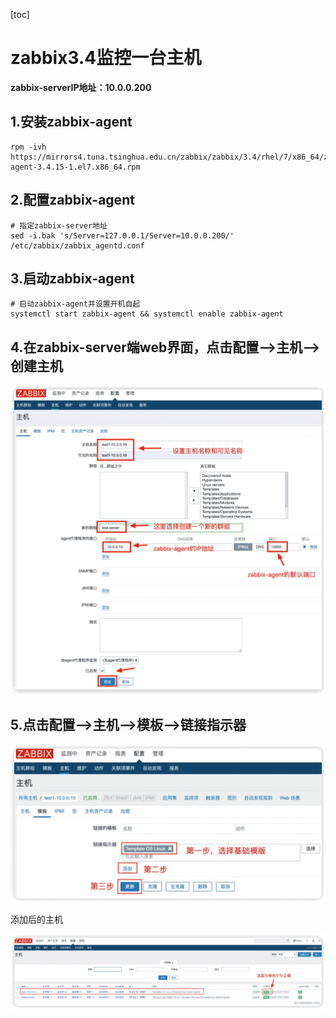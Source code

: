 [toc]



# zabbix3.4监控一台主机

**zabbix-serverIP地址：10.0.0.200**



## 1.安装zabbix-agent

```shell
rpm -ivh https://mirrors4.tuna.tsinghua.edu.cn/zabbix/zabbix/3.4/rhel/7/x86_64/zabbix-agent-3.4.15-1.el7.x86_64.rpm
```



## 2.配置zabbix-agent

```shell
# 指定zabbix-server地址
sed -i.bak 's/Server=127.0.0.1/Server=10.0.0.200/' /etc/zabbix/zabbix_agentd.conf
```



## 3.启动zabbix-agent

```shell
# 启动zabbix-agent并设置开机自起
systemctl start zabbix-agent && systemctl enable zabbix-agent
```



## 4.在zabbix-server端web界面，点击配置-->主机-->创建主机

![iShot_2024-08-28_17.01.18](https://github.com/pptfz/picgo-images/blob/master/img/iShot_2024-08-28_17.01.18.png)



## 5.点击配置-->主机-->模板-->链接指示器

![iShot_2024-08-28_17.02.58](https://github.com/pptfz/picgo-images/blob/master/img/iShot_2024-08-28_17.02.58.png)



添加后的主机

![iShot_2024-08-28_17.04.14](https://github.com/pptfz/picgo-images/blob/master/img/iShot_2024-08-28_17.04.14.png)



